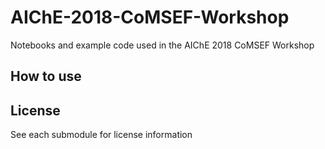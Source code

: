 # AIChE-2018-CoMSEF-Workshop
Notebooks and example code used in the AIChE 2018 CoMSEF Workshop

## How to use

## License 

See each submodule for license information
